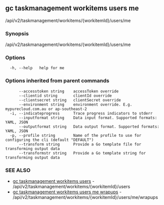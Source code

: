 ## gc taskmanagement workitems users me

/api/v2/taskmanagement/workitems/{workitemId}/users/me

### Synopsis

/api/v2/taskmanagement/workitems/{workitemId}/users/me

### Options

```
  -h, --help   help for me
```

### Options inherited from parent commands

```
      --accesstoken string    accessToken override
      --clientid string       clientId override
      --clientsecret string   clientSecret override
      --environment string    environment override. E.g. mypurecloud.com.au or ap-southeast-2
  -i, --indicateprogress      Trace progress indicators to stderr
      --inputformat string    Data input format. Supported formats: YAML, JSON
      --outputformat string   Data output format. Supported formats: YAML, JSON
  -p, --profile string        Name of the profile to use for configuring the cli (default "DEFAULT")
      --transform string      Provide a Go template file for transforming output data
      --transformstr string   Provide a Go template string for transforming output data
```

### SEE ALSO

* [gc taskmanagement workitems users](gc_taskmanagement_workitems_users.html)	 - /api/v2/taskmanagement/workitems/{workitemId}/users
* [gc taskmanagement workitems users me wrapups](gc_taskmanagement_workitems_users_me_wrapups.html)	 - /api/v2/taskmanagement/workitems/{workitemId}/users/me/wrapups



